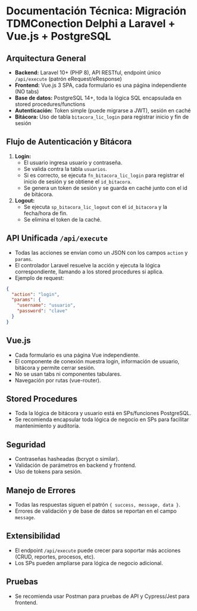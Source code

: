 # Documentación Técnica: Migración TDMConection Delphi a Laravel + Vue.js + PostgreSQL

## Arquitectura General
- **Backend:** Laravel 10+ (PHP 8), API RESTful, endpoint único `/api/execute` (patrón eRequest/eResponse)
- **Frontend:** Vue.js 3 SPA, cada formulario es una página independiente (NO tabs)
- **Base de datos:** PostgreSQL 14+, toda la lógica SQL encapsulada en stored procedures/functions
- **Autenticación:** Token simple (puede migrarse a JWT), sesión en caché
- **Bitácora:** Uso de tabla `bitacora_lic_login` para registrar inicio y fin de sesión

## Flujo de Autenticación y Bitácora
1. **Login:**
   - El usuario ingresa usuario y contraseña.
   - Se valida contra la tabla `usuarios`.
   - Si es correcto, se ejecuta `fn_bitacora_lic_login` para registrar el inicio de sesión y se obtiene el `id_bitacora`.
   - Se genera un token de sesión y se guarda en caché junto con el id de bitácora.
2. **Logout:**
   - Se ejecuta `sp_bitacora_lic_logout` con el `id_bitacora` y la fecha/hora de fin.
   - Se elimina el token de la caché.

## API Unificada `/api/execute`
- Todas las acciones se envían como un JSON con los campos `action` y `params`.
- El controlador Laravel resuelve la acción y ejecuta la lógica correspondiente, llamando a los stored procedures si aplica.
- Ejemplo de request:
```json
{
  "action": "login",
  "params": {
    "username": "usuario",
    "password": "clave"
  }
}
```

## Vue.js
- Cada formulario es una página Vue independiente.
- El componente de conexión muestra login, información de usuario, bitácora y permite cerrar sesión.
- No se usan tabs ni componentes tabulares.
- Navegación por rutas (vue-router).

## Stored Procedures
- Toda la lógica de bitácora y usuario está en SPs/funciones PostgreSQL.
- Se recomienda encapsular toda lógica de negocio en SPs para facilitar mantenimiento y auditoría.

## Seguridad
- Contraseñas hasheadas (bcrypt o similar).
- Validación de parámetros en backend y frontend.
- Uso de tokens para sesión.

## Manejo de Errores
- Todas las respuestas siguen el patrón `{ success, message, data }`.
- Errores de validación y de base de datos se reportan en el campo `message`.

## Extensibilidad
- El endpoint `/api/execute` puede crecer para soportar más acciones (CRUD, reportes, procesos, etc).
- Los SPs pueden ampliarse para lógica de negocio adicional.

## Pruebas
- Se recomienda usar Postman para pruebas de API y Cypress/Jest para frontend.

